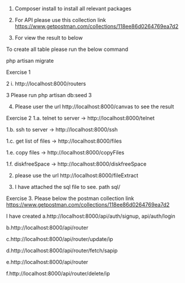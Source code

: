 1. Composer install to install all relevant packages

2. For API please use this collection link https://www.getpostman.com/collections/118ee86d0264769ea7d2

3. For view the result to below


To create all table please run the below command

php artisan migrate

Exercise 1

2 i. http://localhost:8000/routers


3 Please run php artisan db:seed 3

4. Please user the url http://localhost:8000/canvas to see the result




Exercise 2
  1.a. telnet to server ->  http://localhost:8000/telnet

  1.b. ssh to server ->  http://localhost:8000/ssh

  1.c. get list of files ->  http://localhost:8000/files

  1.e. copy files ->  http://localhost:8000/copyFiles

  1.f. diskfreeSpace ->  http://localhost:8000/diskfreeSpace

  2. please use the url http://localhost:8000/fileExtract 

  5. I have attached the sql file to see. path sql/


Exercise 3.
  Please below the postman collection link
  https://www.getpostman.com/collections/118ee86d0264769ea7d2

  I have created
  a.http://localhost:8000/api/auth/signup, api/auth/login

  b.http://localhost:8000/api/router

  c.http://localhost:8000/api/router/update/ip

  d.http://localhost:8000/api/router/fetch/sapip

  e.http://localhost:8000/api/router

  f.http://localhost:8000/api/router/delete/ip


